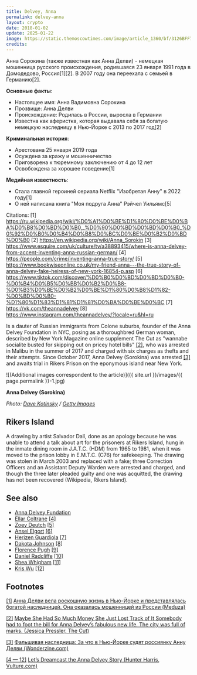 ```yaml
---
title: Delvey, Anna
permalink: delvey-anna
layout: crypto
date: 2018-01-02
update: 2025-01-22
image: https://static.themoscowtimes.com/image/article_1360/bf/3126BFF7-ABB0-4477-95F4-96C60EC6E82F.jpeg
credits:
---
```


Анна Сорокина (также известная как Анна Делви) - немецкая мошенница русского происхождения, родившаяся 23 января 1991 года в Домодедово, Россия[1][2]. В 2007 году она переехала с семьей в Германию[2].

**Основные факты**:
- Настоящее имя: Анна Вадимовна Сорокина
- Прозвище: Анна Делви
- Происхождение: Родилась в России, выросла в Германии
- Известна как аферистка, которая выдавала себя за богатую немецкую наследницу в Нью-Йорке с 2013 по 2017 год[2]

**Криминальная история**:
- Арестована 25 января 2019 года
- Осуждена за кражу и мошенничество
- Приговорена к тюремному заключению от 4 до 12 лет
- Освобождена за хорошее поведение[1]

**Медийная известность**:
- Стала главной героиней сериала Netflix "Изобретая Анну" в 2022 году[1]
- О ней написана книга "Моя подруга Анна" Рэйчел Уильямс[5]

Citations:
[1] https://ru.wikipedia.org/wiki/%D0%A1%D0%BE%D1%80%D0%BE%D0%BA%D0%B8%D0%BD%D0%B0,_%D0%90%D0%BD%D0%BD%D0%B0_%D0%92%D0%B0%D0%B4%D0%B8%D0%BC%D0%BE%D0%B2%D0%BD%D0%B0
[2] https://en.wikipedia.org/wiki/Anna_Sorokin
[3] https://www.esquire.com/uk/culture/tv/a38893415/where-is-anna-delvey-from-accent-inventing-anna-russian-german/
[4] https://people.com/crime/inventing-anna-true-story/
[5] https://www.bookwiseonline.co.uk/my-friend-anna---the-true-story-of-anna-delvey-fake-heiress-of-new-york-16854-p.asp
[6] https://www.tiktok.com/discover/%D0%B0%D0%BD%D0%BD%D0%B0-%D0%B4%D0%B5%D0%BB%D0%B2%D0%B8-%D0%B3%D0%BE%D0%B2%D0%BE%D1%80%D0%B8%D1%82-%D0%BD%D0%B0-%D1%80%D1%83%D1%81%D1%81%D0%BA%D0%BE%D0%BC
[7] https://vk.com/theannadelvey
[8] https://www.instagram.com/theannadelvey/?locale=ru&hl=ru

Is a dauter of Russian immigrants from Colone suburbs, founder of the Anna Delvey Foundation in NYC, posing as a thoroughbred German woman, described by New York Magazine online supplement The Cut as "wannabe socialite busted for skipping out on pricey hotel bills" <span id="a2">[\[2\]](#f2)</span>, who was arrested in Malibu in the summer of 2017 and charged with six charges as thefts and their attempts. Since October 2017, Anna Delvey (Sorokina) was arrested <span id="a3">[\[3\]](#f3)</span> and awaits trial in Rikers Prison on the eponymous island near New York.

![(Additional images correspondent to the article)]({{ site.url }}/images/{{ page.permalink }}-1.jpg)

**Anna Delvey (Sorokina)**

*Photo: [Dave Kotinsky](https://www.thecut.com/2018/06/anna-delvey-posts-instagram-from-rikers-island.html?fbclid=IwAR18oiZrMU2C_KKYY96IrvJZ6CFw5_xyBSaYlWaSkZfvUVLtJ7DZu6YMJQM) / [Getty Images](https://www.thecut.com/2018/06/anna-delvey-posts-instagram-from-rikers-island.html?fbclid=IwAR18oiZrMU2C_KKYY96IrvJZ6CFw5_xyBSaYlWaSkZfvUVLtJ7DZu6YMJQM)*


## Rikers Island

A drawing by artist Salvador Dalí, done as an apology because he was unable to attend a talk about art for the prisoners at Rikers Island, hung in the inmate dining room in J.A.T.C. (HDM) from 1965 to 1981, when it was moved to the prison lobby in E.M.T.C. (C76) for safekeeping. The drawing was stolen in March 2003 and replaced with a fake; three Correction Officers and an Assistant Deputy Warden were arrested and charged, and though the three later pleaded guilty and one was acquitted, the drawing has not been recovered (Wikipedia, Rikers Island).

## See also

+ [Anna Delvey Fundation](anna-delvey-fundation)
+ [Ellar Coltrane](coltrane-ellar) <span id="a4">[\[4\]](#f4)</span>
+ [Zoey Deutch](deutch-zoey) <span id="a4">[\[5\]](#f4)</span>
+ [Ansel Elgort](elgort-ansel) <span id="a4">[\[6\]](#f4)</span>
+ [Herizen Guardiola](guardiola-herizen) <span id="a4">[\[7\]](#f4)</span>
+ [Dakota Johnson](johnson-dakota) <span id="a4">[\[8\]](#f4)</span>
+ [Florence Pugh](pugh-florence) <span id="a4">[\[9\]](#f4)</span>
+ [Daniel Radcliffe](radcliffe-daniel) <span id="a4">[\[10\]](#f4)</span>
+ [Shea Whigham](whigham-shea) <span id="a4">[\[11\]](#f4)</span>
+ [Kris Wu](wu-kris) <span id="a4">[\[12\]](#f4)</span>

## Footnotes

[[1]](#a1) <span id="f1"></span> [Анна Делви вела роскошную жизнь в Нью-Йорке и представлялась богатой наследницей. Она оказалась мошенницей из России (Meduza)](https://meduza.io/feature/2018/06/03/anna-delvi-vela-roskoshnuyu-zhizn-v-nyu-yorke-sredi-znamenitostey-i-predstavlyalas-bogatoy-naslednitsey-ona-okazalas-moshennitsey-iz-rossii)

[[2]](#a2) <span id="f2"></span> [Maybe She Had So Much Money She Just Lost Track of It Somebody had to foot the bill for Anna Delvey’s fabulous new life. The city was full of marks. (Jessica Pressler, The Cut)](https://www.thecut.com/2018/05/how-anna-delvey-tricked-new-york.html)

[[3]](#a3) <span id="f3"></span> [Фальшивая наследница:
За что в Нью-Йорке судят россиянку Анну Делви (Wonderzine.com)](https://www.wonderzine.com/wonderzine/life/life/242349-anna-delvey)

[[4 — 12]](#a4) <span id="f4"></span> [Let’s Dreamcast the Anna Delvey Story (Hunter Harris, Vulture.com)](http://www.vulture.com/2018/05/anna-delvey-scammer-movie-dream-cast.html)
